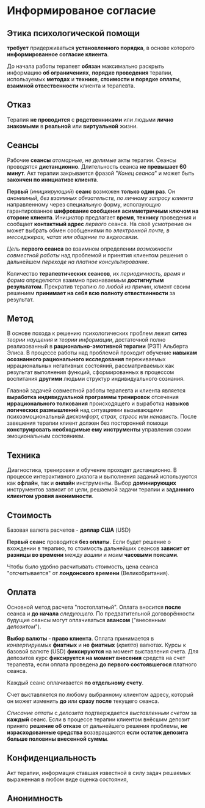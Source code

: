 # Информированое согласие

## Этика психологической помощи

**требует** придерживаться **установленного порядка**,  в основе которого **информированное согласие клиента**.

До начала работы терапевт **обязан** максимально раскрыть информацию **об ограничениях**, **порядке проведения** терапии, используемых **методах** и **технике**, **стоимости и порядке оплаты**, **взаимной отвественности** клиента и терапевта.

## Отказ

Терапия **не проводится** с **родственниками** или людьми **лично знакомыми** в **реальной** или **виртуальной** жизни.

## Сеансы

Рабочие **сеансы** _атомарные_, _не делимые_ акты терапии. Сеансы проводятся **дистанционно**. Длительность сеанса **не превышает 60 минут**. Акт терапии закрывается фразой "*Конец сеанса*" и может быть **закончен по инициативе клиента**. 

**Первый** (_инициирующий_) **сеанс** возможен **только один раз**. Он _анонимный, без взаимных обязательств, по личному запросу клиента_ направленному через специальную форму, исползующую гарантированное **шифрование сообщения асимметричным ключом на стороне клиента**. Инициатор предлагает **время**, **технику** проведения и сообщает **контактный адрес** _первого_ сеанса. На своё усмотрение он может выбрать обмен сообщениями по _электронной почте, в месседжерах, чатах или общение по видеосвязи_.

_Цель_ **первого сеанса** во взаимном определении _возможности совместной работы_ над проблемой и принятия клиентом решения о дальнейшем _переходе на платное консультирование_.

Количество **терапевтических сеансов**, их _периодичность, время и форма_ определются взаимно признаваемым **достигнутым результатом**. Прекратив терапию _по любой из причин_, клиент своим решением **принимает на себя всю полноту отвественности** за результат. 

## Метод

В основе похода к решению психологических проблем лежит **ситез** _теории наущения_ и _теории информации_, достаточной полно реализованный в **рационально-эмотивной терапии** (РЭТ) Альберта Элиса. В процессе работы над проблемой проходит обучение **навыкам осознанного рационального исследования** переживаемых иррациональных негативных состояний, рассматриваемых как результат выполнения функций, сформированных в процессом воспитания **другими** людьми структур индивидуального сознания.

Главной задачей совместной работы терапевта и клиента является **выработка индивидуальной программы тренировок** отсечения **иррационального толкования** происходящего и выработка **навыков логических размышлений** над ситуациями вызывающими психоэмоциональный _дискомфорт, страх, стресс_ или _ненависть_. После завешения терапии клиент должен без посторонней помощи **конструировать необходимые ему инструменты** управления своим эмоциональным состоянием.

## Техника

Диагностика, тренировки и обучение проходят дистанционно. В процессе интерактивного диалога и выполнения заданий используются как **офлайн**, так и **онлайн** инструменты. Выбор **доминирующих** инструментов зависит от цели, решаемой задачи терапии и **заданного клиентом уровня анонимности**.

## Стоимость

Базовая валюта расчетов - **доллар США** (USD) 

**Первый сеанс** проводится **без оплаты**. Если будет решение о вхождении в терапию, то стоимость дальнейших сеансов **зависит от разницы во времени** между _вашим_ и _моим_ **часовыми поясами**.

Чтобы было удобно расчитывать стоимость, цена сеанса "отсчитывается" от **лондонского времени** (Великобритания).

## Оплата

Основной метод расчета "постоплатный". Оплата вносится **после** сеанса и **до начала** _следующего_. По предватительной договорённости будущие сеансы могут оплачиваться **авансом** ("внесенным _депозитом_").

**Выбор валюты - право клиента**. Оплата принимается в _конвертируемых_ **фиатных** и **не фиатных** (_крипто_) валютах. Курсы к базовой валюте (USD) **фиксируются** на момент выставления счета. Для депозитов курс **фиксируется на момент внесения** средств на счет терапевта, если оплата проведена **до первого состоявшегося** платного сеанса.

Каждый сеанс оплачивается **по отдельному счету**.  

Счет выставляется по любому выбранному клиентом адресу, который он может изменить **до** или **сразу после** текущего сеанса.

*Списание оптаты* с _депозита_ подтверждается _выставленным счетом_ за **каждый** сеанс. Если в процессе терапии клиентом внёсшим депозит принято **решение об отказе** от дальнейшего решения проблемы, **не израсходованные средства** воззвращаются **если остаток депозита больше половины внесенной суммы**.

## Конфиденциальность

Акт терапии, информация ставшая известной в силу задач решаемых выраженная в любом виде оценка состояния, 

## Анонимность



